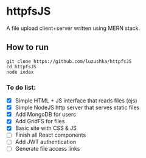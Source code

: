 # httpfsJS
A file upload client+server written using MERN stack.

## How to run
```
git clone https://github.com/luzushka/httpfsJS
cd httpfsJS
node index
```

### To do list:
- [X] Simple HTML + JS interface that reads files (ejs)
- [X] Simple NodeJS http server that serves static files
- [X] Add MongoDB for users
- [X] Add GridFS for files
- [X] Basic site with CSS & JS
- [ ] Finish all React components
- [ ] Add JWT authentication
- [ ] Generate file access links
